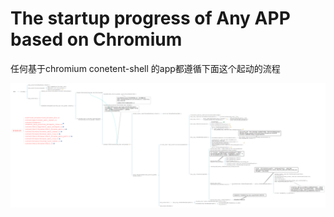 # The startup progress of  Any APP based on Chromium

任何基于chromium conetent-shell 的app都遵循下面这个起动的流程

![](img/Mian.png)


